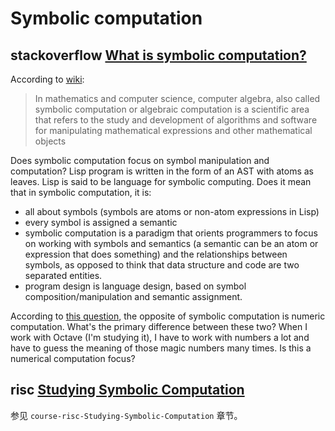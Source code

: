 # Symbolic computation

## stackoverflow [What is symbolic computation?](https://stackoverflow.com/questions/16395704/what-is-symbolic-computation)

According to [wiki](https://en.wikipedia.org/wiki/Symbolic_computation):

> In mathematics and computer science, computer algebra, also called symbolic computation or algebraic computation is a scientific area that refers to the study and development of algorithms and software for manipulating mathematical expressions and other mathematical objects

Does symbolic computation focus on symbol manipulation and computation? Lisp program is written in the form of an AST with atoms as leaves. Lisp is said to be language for symbolic computing. Does it mean that in symbolic computation, it is:

- all about symbols (symbols are atoms or non-atom expressions in Lisp)
- every symbol is assigned a semantic
- symbolic computation is a paradigm that orients programmers to focus on working with symbols and semantics (a semantic can be an atom or expression that does something) and the relationships between symbols, as opposed to think that data structure and code are two separated entities.
- program design is language design, based on symbol composition/manipulation and semantic assignment.

According to [this question](https://stackoverflow.com/questions/5588962/what-is-the-opposite-to-symbolic-computation), the opposite of symbolic computation is numeric computation. What's the primary difference between these two? When I work with Octave (I'm studying it), I have to work with numbers a lot and have to guess the meaning of those magic numbers many times. Is this a numerical computation focus?



## risc [Studying Symbolic Computation](https://risc.jku.at/studying-symbolic-computation/)

参见 `course-risc-Studying-Symbolic-Computation` 章节。

